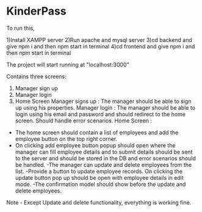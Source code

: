 # KinderPass

To run this,

1)Install XAMPP server
2)Run apache and mysql server
3)cd backend and give npm i and then npm start in terminal
4)cd frontend and give npm i and then npm start in terminal

The project will start running at "localhost:3000"

Contains three screens:
1. Manager sign up
2. Manager login
3. Home Screen
Manager signs up :
The manager should be able to sign up using his properties.
Manager login :
The manager should be able to login using his email and password and should redirect to the
home screen. Should handle error scenarios.
Home Screen :
- The home screen should contain a list of employees and add the employee button on the top
right corner.
- On clicking add employee button popup should open where the manager can fill employee
details and to submit details should be sent to the server and should be stored in the DB and
error
scenarios should be handled.
-The manager can update and delete employees from the list.
-Provide a button to update employee records. On clicking the update button pop up should be
open with employee details in edit mode.
-The confirmation model should show before the update and delete employees.

Note - Except Update and delete functionality, everything is working fine.
